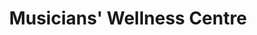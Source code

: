 ---
templateKey: index-page
title: Musicians' Wellness Centre
image: /img/home-jumbotron.jpg

heading: Our Mission 
description: |
  The centre aims to educate, conduct research, and provide treatment related to musicians’ wellness. 
  With the widespread presence of [physical pain, performance anxiety, hearing loss, and visual problems](https://www.google.com) 
  among musicians, the need for specialized training and treatment is on the rise. 
  We see musicians’ wellness as a multifaceted whole, encompassing a musicians' physical wellness, mental wellness, and auditory and visual wellness. 
  We hope to increase awareness and provide support for musicians of all ages and levels. 
  We serve music students and teachers, professors, professional musicians, amateur musicians, health care professionals, policy makers and managers, and the general public. 
intro:
  blurbs:
    - image: /img/notebook.png
      text: >
        We offer educational programs for musicians aimed at encouraging healthy habits.
      link: /about/education
    - image: /img/brain.png
      text: >
        We promote advanced research in the area of musicians' wellness.
      link: /about/research
    - image: /img/yoga.png
      text: >
        We provide a variety of physical and mental treatments for musicians.
      link: /about/clinic
  heading: What we offer
  description: >
    Kaldi is the ultimate spot for coffee lovers who want to learn about their
    java’s origin and support the farmers that grew it. We take coffee
    production, roasting and brewing seriously and we’re glad to pass that
    knowledge to anyone. This is an edit via identity...
    
heading2: (Imaginary content) Story of the Centre
description2: |
  Where did the ideal came from? How will the centre benefit musicians? What are the researches being conducted? 
  Check out the interviews and media coverage below to find out answer. 
intro2:
  blurbs:
    - image: /img/educationICON.svg
      text: >
        We offer educational programs for musicians aimed at encouraging healthy habits.
      link: /about/education
    - image: /img/researchICON.svg
      text: >
        We promote advanced research in the area of musicians' wellness.
      link: /about/research
    - image: /img/clinicICON.svg
      text: >
        We provide a variety of physical and mental treatments for musicians.
      link: /about/clinic
  heading: What we offer
  description: >
    Kaldi is the ultimate spot for coffee lovers who want to learn about their
    java’s origin and support the farmers that grew it. We take coffee
    production, roasting and brewing seriously and we’re glad to pass that
    knowledge to anyone. This is an edit via identity...
heading3: Still have questions?
description3: Please visit our FAQs page, our contact us at mwc@uottawa.ca.
---